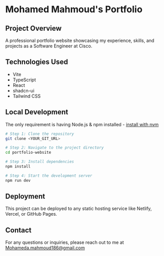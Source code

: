 # Mohamed Mahmoud's Portfolio

## Project Overview
A professional portfolio website showcasing my experience, skills, and projects as a Software Engineer at Cisco.

## Technologies Used
- Vite
- TypeScript
- React
- shadcn-ui
- Tailwind CSS

## Local Development

The only requirement is having Node.js & npm installed - [install with nvm](https://github.com/nvm-sh/nvm#installing-and-updating)

```sh
# Step 1: Clone the repository
git clone <YOUR_GIT_URL>

# Step 2: Navigate to the project directory
cd portfolio-website

# Step 3: Install dependencies
npm install

# Step 4: Start the development server
npm run dev
```

## Deployment
This project can be deployed to any static hosting service like Netlify, Vercel, or GitHub Pages.

## Contact
For any questions or inquiries, please reach out to me at Mohameda.mahmoud186@gmail.com
